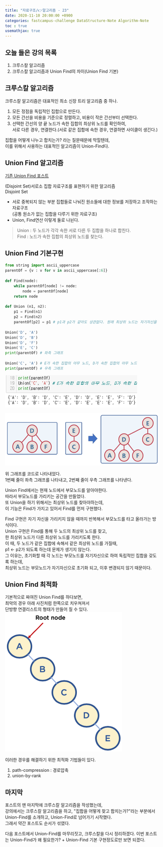 ```yaml
---
title: "자료구조/👉알고리즘 - 23"
date: 2020-11-10 20:00:00 +0900
categories: fastcampus-challenge DataStructure-Note Algorithm-Note
toc : true
usemathjax: true
---
```

## 오늘 들은 강의 목록

1. 크루스칼 알고리즘
2. 크루스칼 알고리즘과 Union Find의 차이(Union Find 기본)

## 크루스칼 알고리즘

크루스칼 알고리즘은 대표적인 최소 신장 트리 알고리즘 중 하나.

1. 모든 정점을 독립적인 집합으로 만든다.
2. 모든 간선을 비용을 기준으로 정렬하고, 비용이 작은 간선부터 선택한다.
3. 선택한 간선의 양 끝 노드가 속한 집합의 최상위 노드를 확인하여,  
서로 다른 경우, 연결한다.(서로 같은 집합에 속한 경우, 연결하면 사이클이 생긴다.)

집합을 어떻게 나누고 합치는가? 라는 질문때문에 막힐텐데,  
이를 위해서 사용하는 대표적인 알고리즘이 Union-Find다.

## Union Find 알고리즘

[기존 Union Find 포스트](https://windowdong11.github.io/algorithm/union-find/Union-Find/)

(Disjoint Set)서로소 집합 자료구조를 표현하기 위한 알고리즘  
Disjoint Set

+ 서로 중복되지 않는 부분 집합들로 나눠진 원소들에 대한 정보를 저장하고 조작하는 자료구조  
(공통 원소가 없는 집합을 다루기 위한 자료구조)
+ Union, Find연산 이렇게 둘로 나뉜다.  

> Union : 두 노드가 각각 속한 서로 다른 두 집합을 하나로 합친다.  
> Find : 노드가 속한 집합의 최상위 노드를 찾는다.  

## Union Find 기본구현

```py
from string import ascii_uppercase
parentOf = {v : v for v in ascii_uppercase[:6]}

def Find(node):
    while parentOf[node] != node:
        node = parentOf[node]
    return node

def Union (n1, n2):
    p1 = Find(n1)
    p2 = Find(n2)
    parentOf[p2] = p1 # p1과 p2가 같아도 상관없다. 원래 최상위 노드는 자기자신을 가리키기 때문.

Union('D', 'A')
Union('D', 'B')
Union('D', 'F')
Union('E', 'C')
print(parentOf) # 좌측 그래프

Union('C', 'A') # E가 속한 집합의 아무 노드, D가 속한 집합의 아무 노드
print(parentOf) # 우측 그래프
```

![기본](/assets/images/fastchallenge/day23/basic-result.PNG)

![그래프](/assets/images/fastchallenge/day23/union.png)

위 그래프를 코드로 나타내었다.  
1번째 줄이 좌측 그래프를 나타내고, 2번째 줄이 우측 그래프를 나타낸다.  

Union Find에서는 현재 노드에서 부모노드를 알아야한다.  
따라서 부모노드를 가리키는 공간을 만들었다.  
또 Union을 하기 위해서는 최상위 노드를 찾아야하는데,  
이 기능은 Find가 가지고 있어서 Find를 먼저 구현했다.

Find 구현은 자기 자신을 가리키지 않을 때까지 반복해서 부모노드를 타고 올라가는 방식이다.  
Union 구현은 Find를 통해 두 노드의 최상위 노드를 찾고,  
한 최상위 노드가 다른 최상위 노드를 가리키도록 한다.  
이 때, 두 노드가 같은 집합에 속해서 같은 최상위 노드를 가질때,  
p1 <- p2가 되도록 하는데 문제가 생기지 않는다.  
그 이유는, 초기화할 때 각 노드는 부모노드를 자기자신으로 하여 독립적인 집합을 갖도록 하는데,  
최상위 노드는 부모노드가 자기자신으로 초기화 되고, 이후 변경되지 않기 때문이다.

## Union Find 최적화

기본적으로 짜여진 Union Find를 하다보면,  
최악의 경우 아래 사진처럼 한쪽으로 치우쳐져서  
단방향 연결리스트의 형태가 만들어 질 수 있다.  
![worst](/assets/images/fastchallenge/day23/worst.png)

이러한 경우를 해결하기 위한 최적화 기법들이 있다.  

1. path-compression : 경로압축
2. union-by-rank

## 마지막

포스트의 맨 마지막에 크루스칼 알고리즘을 작성했는데,  
강의에서는 크루스칼 알고리즘을 하고, "집합을 어떻게 찾고 합치는가?"라는 부분에서  
Union-Find를 소개하고, Union-Find로 넘어가기 시작했다.  
그래서 약간 포스트도 순서가 섞였다.

다음 포스트에서 Union-Find를 마무리짓고, 크루스칼을 다시 정리하겠다.
이번 포스트는 Union-Find가 왜 필요한가? + Union-Find 기본 구현정도로만 보면 되겠다.